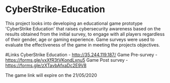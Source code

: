 # CyberStrike-Education
This project looks into developing an educational game prototype 'CyberStrike Education' that raises cybersecurity awareness based on the results obtained from the initial survey, to engage with all players regardless of their gender, age or gaming experience. Game surveys were used to evaluate the effectiveness of the game in meeting the projects objectives.


#Links
CyberStrike Education - http://35.244.119.187/
Game Pre-survey - https://forms.gle/yxXfR3tVKondLxnu5
Game Post survey - https://forms.gle/zXTavbAfxaDc2E9V8

The game link will expire on the 21/05/2020 
